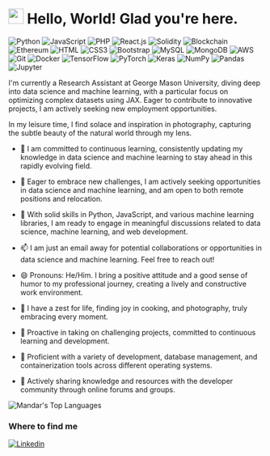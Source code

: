 <h1><img src="https://emojis.slackmojis.com/emojis/images/1531849430/4246/blob-sunglasses.gif?1531849430" width="30"/> Hello, World! Glad you're here.</h1>

![Python](https://img.shields.io/badge/Python-3776AB?style=flat-square&logo=python&logoColor=white)
![JavaScript](https://img.shields.io/badge/JavaScript-F7DF1E?style=flat-square&logo=javascript&logoColor=black)
![PHP](https://img.shields.io/badge/PHP-777BB4?style=flat-square&logo=php&logoColor=white)
![React.js](https://img.shields.io/badge/React.js-0081CB?style=flat-square&logo=react&logoColor=61DAFB)
![Solidity](https://img.shields.io/badge/Solidity-363636?style=flat-square&logo=solidity&logoColor=white)
![Blockchain](https://img.shields.io/badge/Blockchain-121D33?style=flat-square&logo=blockchain.com&logoColor=white)
![Ethereum](https://img.shields.io/badge/Ethereum-3C3C3D?style=flat-square&logo=ethereum&logoColor=white)
![HTML](https://img.shields.io/badge/HTML5-E34F26?style=flat-square&logo=html5&logoColor=white)
![CSS3](https://img.shields.io/badge/CSS3-1572B6?style=flat-square&logo=css3&logoColor=white)
![Bootstrap](https://img.shields.io/badge/Bootstrap-563D7C?style=flat-square&logo=bootstrap&logoColor=white)
![MySQL](https://img.shields.io/badge/MySQL-005C84?style=flat-square&logo=mysql&logoColor=white)
![MongoDB](https://img.shields.io/badge/MongoDB-47A248?style=flat-square&logo=mongodb&logoColor=white)
![AWS](https://img.shields.io/badge/AWS-FF9900?style=flat-square&logo=amazonaws&logoColor=white)
![Git](https://img.shields.io/badge/Git-F05032?style=flat-square&logo=git&logoColor=white)
![Docker](https://img.shields.io/badge/Docker-0CC1F3?style=flat-square&logo=docker&logoColor=white)
![TensorFlow](https://img.shields.io/badge/TensorFlow-FF6F00?style=flat-square&logo=tensorflow&logoColor=white)
![PyTorch](https://img.shields.io/badge/PyTorch-EE4C2C?style=flat-square&logo=pytorch&logoColor=white)
![Keras](https://img.shields.io/badge/Keras-D00000?style=flat-square&logo=keras&logoColor=white)
![NumPy](https://img.shields.io/badge/NumPy-013243?style=flat-square&logo=numpy&logoColor=white)
![Pandas](https://img.shields.io/badge/Pandas-150458?style=flat-square&logo=pandas&logoColor=white)
![Jupyter](https://img.shields.io/badge/Jupyter-F37626?style=flat-square&logo=jupyter&logoColor=white)

I'm currently a Research Assistant at George Mason University, diving deep into data science and machine learning, with a particular focus on optimizing complex datasets using JAX. Eager to contribute to innovative projects, I am actively seeking new employment opportunities.

In my leisure time, I find solace and inspiration in photography, capturing the subtle beauty of the natural world through my lens.

- 🌱 I am committed to continuous learning, consistently updating my knowledge in data science and machine learning to stay ahead in this rapidly evolving field.
- 👯 Eager to embrace new challenges, I am actively seeking opportunities in data science and machine learning, and am open to both remote positions and relocation.
- 💬 With solid skills in Python, JavaScript, and various machine learning libraries, I am ready to engage in meaningful discussions related to data science, machine learning, and web development.
- 📫 I am just an email away for potential collaborations or opportunities in data science and machine learning. Feel free to reach out!
- 😄 Pronouns: He/Him. I bring a positive attitude and a good sense of humor to my professional journey, creating a lively and constructive work environment.

- :partying_face: I have a zest for life, finding joy in cooking, and photography, truly embracing every moment.
- :book: Proactive in taking on challenging projects, committed to continuous learning and development.
- :wrench: Proficient with a variety of development, database management, and containerization tools across different operating systems.
- :envelope_with_arrow: Actively sharing knowledge and resources with the developer community through online forums and groups.

![Mandar's Top Languages](https://github-readme-stats.vercel.app/api/top-langs/?username=mandarc64&theme=darcula&show_icons=true&hide_border=true&layout=compact)

### Where to find me

[![Linkedin](https://img.shields.io/badge/LinkedIn-0077B5?style=flat-square&logo=linkedin&logoColor=white)]([https://www.linkedin.com/in/thestoryteller/](https://www.linkedin.com/in/mandar-chaudhari-7a219a200/)https://www.linkedin.com/in/mandar-chaudhari-7a219a200/) 



